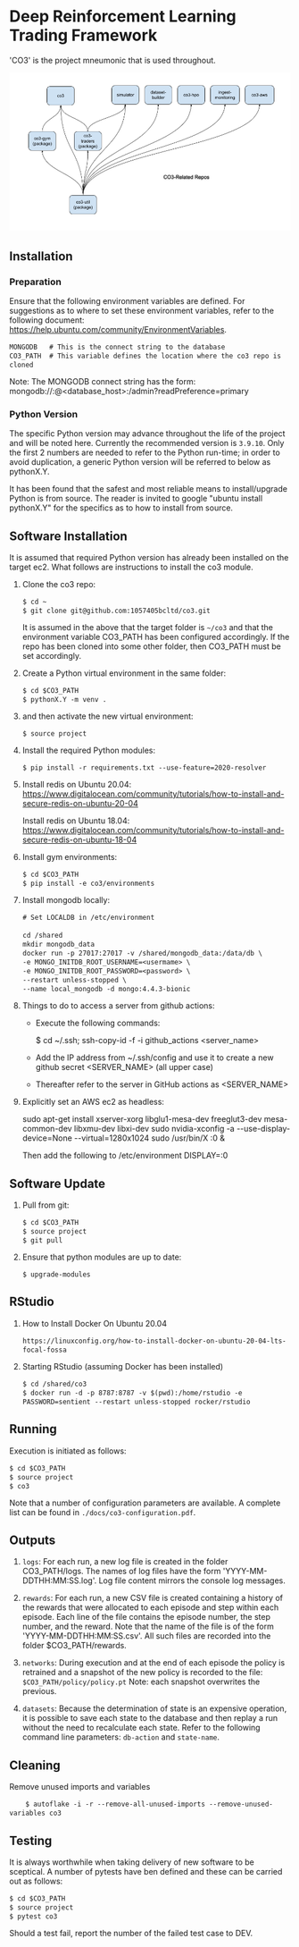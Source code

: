 # Deep Reinforcement Learning Trading Framework

'CO3' is the project mneumonic that is used throughout.

![Image](./Images/CO3_Repos.png "A View of All CO3-related Repos")

## Installation

### Preparation

Ensure that the following environment variables are defined. For suggestions as to where to set these environment variables, refer to the following document: https://help.ubuntu.com/community/EnvironmentVariables.

    MONGODB   # This is the connect string to the database
    CO3_PATH  # This variable defines the location where the co3 repo is cloned

Note: The MONGODB connect string has the form: mongodb://<username>:<password>@<database_host>:<port>/admin?readPreference=primary

### Python Version

The specific Python version may advance throughout the life of the project and will be noted here. Currently the recommended version is `3.9.10`. Only the first 2 numbers are needed to refer to the Python run-time; in order to avoid duplication, a generic Python version will be referred to below as pythonX.Y.

It has been found that the safest and most reliable means to install/upgrade Python is from source. The reader is invited to google "ubuntu install pythonX.Y" for the specifics as to how to install from source.

## Software Installation

It is assumed that required Python version has already been installed on the target ec2. What follows are instructions to install the co3 module.

1.  Clone the co3 repo:

        $ cd ~
        $ git clone git@github.com:1057405bcltd/co3.git

    It is assumed in the above that the target folder is `~/co3` and that the environment variable CO3_PATH has been configured accordingly. If the repo has been cloned into some other folder, then CO3_PATH must be set accordingly.

2.  Create a Python virtual environment in the same folder:

        $ cd $CO3_PATH
        $ pythonX.Y -m venv .

3.  and then activate the new virtual environment:

        $ source project

4.  Install the required Python modules:

        $ pip install -r requirements.txt --use-feature=2020-resolver

5.  Install redis on Ubuntu 20.04: https://www.digitalocean.com/community/tutorials/how-to-install-and-secure-redis-on-ubuntu-20-04

    Install redis on Ubuntu 18.04: https://www.digitalocean.com/community/tutorials/how-to-install-and-secure-redis-on-ubuntu-18-04

6.  Install gym environments:

        $ cd $CO3_PATH
        $ pip install -e co3/environments

7.  Install mongodb locally:

        # Set LOCALDB in /etc/environment

        cd /shared
        mkdir mongodb_data
        docker run -p 27017:27017 -v /shared/mongodb_data:/data/db \
        -e MONGO_INITDB_ROOT_USERNAME=<usermame> \
        -e MONGO_INITDB_ROOT_PASSWORD=<password> \
        --restart unless-stopped \
        --name local_mongodb -d mongo:4.4.3-bionic 

8.  Things to do to access a server from github actions:
    
    * Execute the following commands:
  
        $ cd ~/.ssh; ssh-copy-id -f -i github_actions <server_name>

    * Add the IP address from ~/.ssh/config and use it to create a new github secret <SERVER_NAME> (all upper case)

    * Thereafter refer to the server in GitHub actions as <SERVER_NAME>


9.  Explicitly set an AWS ec2 as headless:

    sudo apt-get install xserver-xorg libglu1-mesa-dev freeglut3-dev mesa-common-dev libxmu-dev libxi-dev
    sudo nvidia-xconfig -a --use-display-device=None --virtual=1280x1024
    sudo /usr/bin/X :0 &

    Then add the following to /etc/environment
    DISPLAY=:0


## Software Update

1.  Pull from git:

        $ cd $CO3_PATH
        $ source project
        $ git pull

2.  Ensure that python modules are up to date:

        $ upgrade-modules

## RStudio

1.  How to Install Docker On Ubuntu 20.04

        https://linuxconfig.org/how-to-install-docker-on-ubuntu-20-04-lts-focal-fossa

2.  Starting RStudio (assuming Docker has been installed)

        $ cd /shared/co3
        $ docker run -d -p 8787:8787 -v $(pwd):/home/rstudio -e PASSWORD=sentient --restart unless-stopped rocker/rstudio

## Running

Execution is initiated as follows:

    $ cd $CO3_PATH
    $ source project
    $ co3

Note that a number of configuration parameters are available. A complete list can be found in `./docs/co3-configuration.pdf`.

## Outputs

1.  `logs`: For each run, a new log file is created in the folder CO3_PATH/logs. The names of log files have the form 'YYYY-MM-DDTHH:MM:SS.log'. Log file content mirrors the console log messages.

2.  `rewards`: For each run, a new CSV file is created containing a history of the rewards that were allocated to each episode and step within each episode. Each line of the file contains the episode number, the step number, and the reward. Note that the name of the file is of the form 'YYYY-MM-DDTHH:MM:SS.csv'. All such files are recorded into the folder \$CO3_PATH/rewards.

3.  `networks`: During execution and at the end of each episode the policy is retrained and a snapshot of the new policy is recorded to the file: `$CO3_PATH/policy/policy.pt` Note: each snapshot overwrites the previous.

4.  `datasets`: Because the determination of state is an expensive operation, it is possible to save each state to the database and then replay a run without the need to recalculate each state. Refer to the following command line parameters: `db-action` and `state-name`.

## Cleaning

Remove unused imports and variables

        $ autoflake -i -r --remove-all-unused-imports --remove-unused-variables co3

## Testing

It is always worthwhile when taking delivery of new software to be sceptical. A number of pytests have ben defined and these can be carried out as follows:

    $ cd $CO3_PATH
    $ source project
    $ pytest co3

Should a test fail, report the number of the failed test case to DEV.


